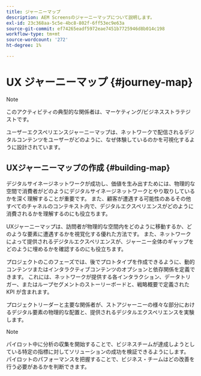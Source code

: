 ```yaml
---
title: ジャーニーマップ
description: AEM Screensのジャーニーマップについて説明します。
exl-id: 23c368aa-5c5e-4bc8-802f-6ff53ec9e63a
source-git-commit: ef74265eadf5972eae7451b7725946d8b014c198
workflow-type: tm+mt
source-wordcount: '272'
ht-degree: 1%

---
```


# UX ジャーニーマップ {#journey-map}

>[!NOTE]
>
>このアクティビティの典型的な関係者は、マーケティング/ビジネスストラテジストです。

ユーザーエクスペリエンスジャーニーマップは、ネットワークで配信されるデジタルコンテンツをユーザーがどのように、なぜ体験しているのかを可視化するように設計されています。

## UXジャーニーマップの作成 {#building-map}

デジタルサイネージネットワークが成功し、価値を生み出すためには、物理的な空間で消費者がどのようにデジタルサイネージネットワークとやり取りしているかを深く理解することが重要です。 また、顧客が遭遇する可能性のあるその他すべてのチャネルのコンテキスト内で、デジタルエクスペリエンスがどのように消費されるかを理解するのにも役立ちます。

UXジャーニーマップは、訪問者が物理的な空間内をどのように移動するか、どのような要素に遭遇するかを視覚化する優れた方法です。 また、ネットワークによって提供されるデジタルエクスペリエンスが、ジャーニー全体のギャップをどのように埋めるかを確認するのにも役立ちます。

プロジェクトのこのフェーズでは、後でプロトタイプを作成できるように、動的コンテンツまたはインタラクティブコンテンツのオプションと依存関係を定義できます。 これには、ネットワークが提供する各インタラクション、データトリガー、またはループセグメントのストーリーボードと、戦略概要で定義された KPI が含まれます。

プロジェクトリーダーと主要な関係者が、ストアジャーニーの様々な部分におけるデジタル要素の物理的な配置と、提供されるデジタルエクスペリエンスを実験します。

>[!NOTE]
> パイロット中に分析の収集を開始することで、ビジネスチームが達成しようとしている特定の指標に対してソリューションの成功を検証できるようにします。 パイロットのパフォーマンスを把握することで、ビジネス・チームはどの改善を行う必要があるかを判断できます。
